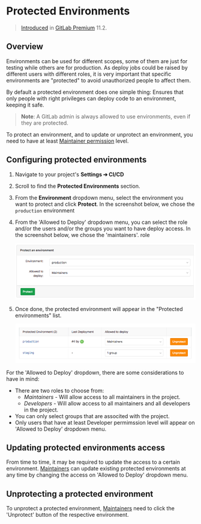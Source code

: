 # Protected Environments

> [Introduced][6303] in [GitLab Premium][ee] 11.2.

## Overview

Environments can be used for different scopes, some of them are just for testing 
while others are for production. As deploy jobs could be raised by different users 
with different roles, it is very important that specific environments are "protected" 
to avoid unauthorized people to affect them. 

By default a protected environment does one simple thing: Ensures that only people 
with right privileges can deploy code to an environment, keeping it safe.

>**Note**:
A GitLab admin is always allowed to use environments, even if they are protected.

To protect an environment, and to update or unprotect an environment, 
you need to have at least [Maintainer permission][perm] level.

## Configuring protected environments

1. Navigate to your project's **Settings ➔ CI/CD**
1. Scroll to find the **Protected Environments** section.
1. From the **Environment** dropdown menu, select the environment you want to protect and
   click **Protect**. In the screenshot below, we chose the `production` environment
1. From the 'Allowed to Deploy' dropdown menu, you can select the role and/or the users and/or the groups
you want to have deploy access. In the screenshot below, we chose the 'maintainers'. role

    ![Protected environment form](img/protected_environments_form.png)

1. Once done, the protected environment will appear in the "Protected environments" list.

    ![Protected environment list](img/protected_environments_list.png)

For the 'Allowed to Deploy' dropdown, there are some considerations to have in mind:

- There are two roles to choose from:
  - *Maintainers* - Will allow access to all maintainers in the project.
  - *Developers* - Will allow access to all maintainers and all developers in the project.
- You can only select groups that are associted with the project.
- Only users that have at least Developer permimssion level will appear on 'Allowed to Deploy' dropdown menu.

## Updating protected environments access

From time to time, it may be required to update the access to a certain environment. 
[Maintainers][perm] can update existing protected environments at any time 
by changing the access on 'Allowed to Deploy' dropdown menu.

## Unprotecting a protected environment

To unprotect a protected environment, [Maintainers][perm] need to click the 'Unprotect' button
of the respective environment.

[ee]: https://about.gitlab.com/pricing/
[6303]: https://gitlab.com/gitlab-org/gitlab-ee/merge_requests/6303
[perm]: ../../user/permissions.html
